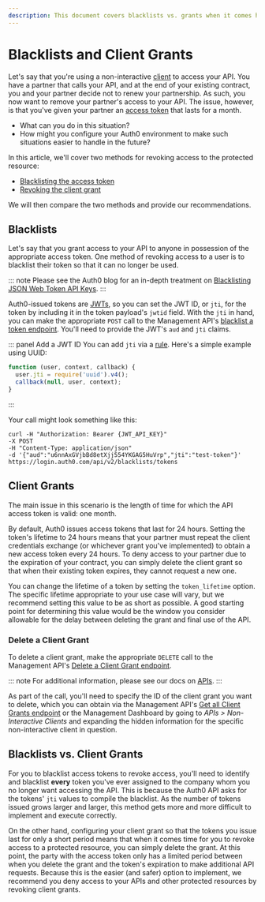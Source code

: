 ```yaml
---
description: This document covers blacklists vs. grants when it comes handling tokens.
---
```


# Blacklists and Client Grants

Let's say that you're using a non-interactive [client](/client) to access your API. You have a partner that calls your API, and at the end of your existing contract, you and your partner decide not to renew your partnership. As such, you now want to remove your partner's access to your API. The issue, however, is that you've given your partner an [access token](/tokens/access-token) that lasts for a month.

* What can you do in this situation?
* How might you configure your Auth0 environment to make such situations easier to handle in the future?

In this article, we'll cover two methods for revoking access to the protected resource:

* [Blacklisting the access token](#blacklists)
* [Revoking the client grant](#client-grants)

We will then compare the two methods and provide our recommendations.

## Blacklists

Let's say that you grant access to your API to anyone in possession of the appropriate access token. One method of revoking access to a user is to blacklist their token so that it can no longer be used.

::: note
Please see the Auth0 blog for an in-depth treatment on [Blacklisting JSON Web Token API Keys](https://auth0.com/blog/blacklist-json-web-token-api-keys/).
:::

Auth0-issued tokens are [JWTs](/jwt), so you can set the JWT ID, or `jti`, for the token by including it in the token payload's `jwtid` field. With the `jti` in hand, you can make the appropriate `POST` call to the Management API's [blacklist a token endpoint](/api/management/v2#!/Blacklists/post_tokens). You'll need to provide the JWT's `aud` and `jti` claims. 

::: panel Add a JWT ID
You can add `jti` via a [rule](/rule). Here's a simple example using UUID:

```js
function (user, context, callback) {
  user.jti = require('uuid').v4();
  callback(null, user, context);
}
```
:::

Your call might look something like this:

```text
curl -H "Authorization: Bearer {JWT_API_KEY}"
-X POST
-H "Content-Type: application/json"
-d '{"aud":"u6nnAxGVjbBd8etXjj554YKGAG5HuVrp","jti":"test-token"}'
https://login.auth0.com/api/v2/blacklists/tokens
```

## Client Grants

The main issue in this scenario is the length of time for which the API access token is valid: one month. 

By default, Auth0 issues access tokens that last for 24 hours. Setting the token's lifetime to 24 hours means that your partner must repeat the client credentials exchange (or whichever grant you've implemented) to obtain a new access token every 24 hours. To deny access to your partner due to the expiration of your contract, you can simply delete the client grant so that when their existing token expires, they cannot request a new one.

You can change the lifetime of a token by setting the `token_lifetime` option. The specific lifetime appropriate to your use case will vary, but we recommend setting this value to be as short as possible. A good starting point for determining this value would be the window you consider allowable for the delay between deleting the grant and final use of the API.

### Delete a Client Grant

To delete a client grant, make the appropriate `DELETE` call to the Management API's [Delete a Client Grant endpoint](/api/management/v2#!/Client_Grants/delete_client_grants_by_id). 

::: note
For additional information, please see our docs on [APIs](/apis).
:::

As part of the call, you'll need to specify the ID of the client grant you want to delete, which you can obtain via the Management API's [Get all Client Grants endpoint](/api/management/v2#!/Client_Grants/get_client_grants) or the Management Dashboard by going to *APIs > Non-Interactive Clients* and expanding the hidden information for the specific non-interactive client in question.

## Blacklists vs. Client Grants

For you to blacklist access tokens to revoke access, you'll need to identify and blacklist **every** token you've ever assigned to the company whom you no longer want accessing the API. This is because the Auth0 API asks for the tokens' `jti` values to compile the blacklist. As the number of tokens issued grows larger and larger, this method gets more and more difficult to implement and execute correctly.

On the other hand, configuring your client grant so that the tokens you issue last for only a short period means that when it comes time for you to revoke access to a protected resource, you can simply delete the grant. At this point, the party with the access token only has a limited period between when you delete the grant and the token's expiration to make additional API requests. Because this is the easier (and safer) option to implement, we recommend you deny access to your APIs and other protected resources by revoking client grants.

